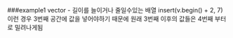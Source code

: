 ###example1
vector - 길이를 늘이거나 줄일수있는 배열 insert(v.begin() + 2, 7) 이런 경우 3번째 공간에 값을 넣어야하기 때문에 원래 3번째 이후의 값들은 4번째 부터로 밀려나게됨
